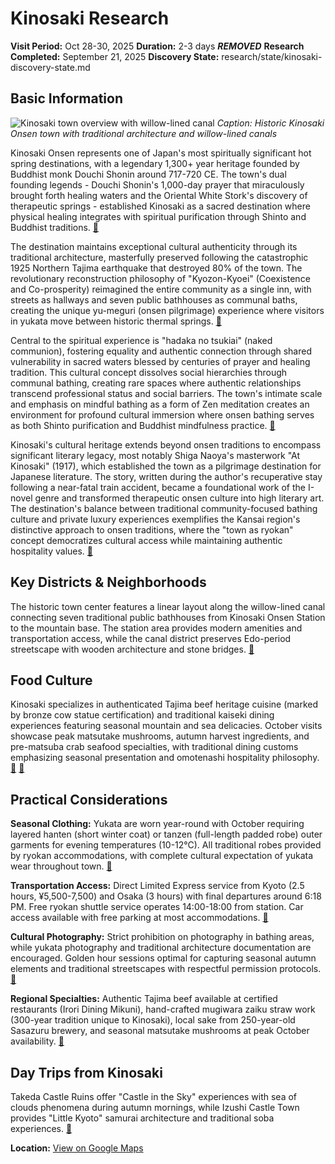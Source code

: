 # Kinosaki Research

**Visit Period:** Oct 28-30, 2025
**Duration:** 2-3 days
***REMOVED***
**Research Completed:** September 21, 2025
**Discovery State:** research/state/kinosaki-discovery-state.md

## Basic Information

![Kinosaki town overview with willow-lined canal](https://upload.wikimedia.org/wikipedia/commons/1/1e/Kinosakicho_Yushima%2C_Toyooka%2C_Hyogo_Prefecture_669-6101%2C_Japan_-_panoramio_%288%29.jpg)
*Caption: Historic Kinosaki Onsen town with traditional architecture and willow-lined canals*

Kinosaki Onsen represents one of Japan's most spiritually significant hot spring destinations, with a legendary 1,300+ year heritage founded by Buddhist monk Douchi Shonin around 717-720 CE. The town's dual founding legends - Douchi Shonin's 1,000-day prayer that miraculously brought forth healing waters and the Oriental White Stork's discovery of therapeutic springs - established Kinosaki as a sacred destination where physical healing integrates with spiritual purification through Shinto and Buddhist traditions. [🔗](https://visitkinosaki.com/things-to-do/onsen-ji-temple/)

The destination maintains exceptional cultural authenticity through its traditional architecture, masterfully preserved following the catastrophic 1925 Northern Tajima earthquake that destroyed 80% of the town. The revolutionary reconstruction philosophy of "Kyozon-Kyoei" (Coexistence and Co-prosperity) reimagined the entire community as a single inn, with streets as hallways and seven public bathhouses as communal baths, creating the unique yu-meguri (onsen pilgrimage) experience where visitors in yukata move between historic thermal springs. [🔗](https://en.wikipedia.org/wiki/Kinosaki_Onsen)

Central to the spiritual experience is "hadaka no tsukiai" (naked communion), fostering equality and authentic connection through shared vulnerability in sacred waters blessed by centuries of prayer and healing tradition. This cultural concept dissolves social hierarchies through communal bathing, creating rare spaces where authentic relationships transcend professional status and social barriers. The town's intimate scale and emphasis on mindful bathing as a form of Zen meditation creates an environment for profound cultural immersion where onsen bathing serves as both Shinto purification and Buddhist mindfulness practice. [🔗](https://www.nippon.com/en/features/jg00096/)

Kinosaki's cultural heritage extends beyond onsen traditions to encompass significant literary legacy, most notably Shiga Naoya's masterwork "At Kinosaki" (1917), which established the town as a pilgrimage destination for Japanese literature. The story, written during the author's recuperative stay following a near-fatal train accident, became a foundational work of the I-novel genre and transformed therapeutic onsen culture into high literary art. The destination's balance between traditional community-focused bathing culture and private luxury experiences exemplifies the Kansai region's distinctive approach to onsen traditions, where the "town as ryokan" concept democratizes cultural access while maintaining authentic hospitality values. [🔗](https://en.wikipedia.org/wiki/Kinosaki_Onsen)

## Key Districts & Neighborhoods

The historic town center features a linear layout along the willow-lined canal connecting seven traditional public bathhouses from Kinosaki Onsen Station to the mountain base. The station area provides modern amenities and transportation access, while the canal district preserves Edo-period streetscape with wooden architecture and stone bridges. [🔗](https://www.japan-guide.com/e/e3525.html)

## Food Culture

Kinosaki specializes in authenticated Tajima beef heritage cuisine (marked by bronze cow statue certification) and traditional kaiseki dining experiences featuring seasonal mountain and sea delicacies. October visits showcase peak matsutake mushrooms, autumn harvest ingredients, and pre-matsuba crab seafood specialties, with traditional dining customs emphasizing seasonal presentation and omotenashi hospitality philosophy. [🔗](https://visitkinosaki.com/eat-drink/) [🔗](https://visitkinosaki.com/local-specialties/)

## Practical Considerations

**Seasonal Clothing:** Yukata are worn year-round with October requiring layered hanten (short winter coat) or tanzen (full-length padded robe) outer garments for evening temperatures (10-12°C). All traditional robes provided by ryokan accommodations, with complete cultural expectation of yukata wear throughout town. [🔗](https://visitkinosaki.com/plan/visitor-info/guides/yukata/)

**Transportation Access:** Direct Limited Express service from Kyoto (2.5 hours, ¥5,500-7,500) and Osaka (3 hours) with final departures around 6:18 PM. Free ryokan shuttle service operates 14:00-18:00 from station. Car access available with free parking at most accommodations. [🔗](https://visitkinosaki.com/access/)

**Cultural Photography:** Strict prohibition on photography in bathing areas, while yukata photography and traditional architecture documentation are encouraged. Golden hour sessions optimal for capturing seasonal autumn elements and traditional streetscapes with respectful permission protocols. [🔗](https://www.neverendingvoyage.com/kinosaki-onsen-japan/)

**Regional Specialties:** Authentic Tajima beef available at certified restaurants (Irori Dining Mikuni), hand-crafted mugiwara zaiku straw work (300-year tradition unique to Kinosaki), local sake from 250-year-old Sasazuru brewery, and seasonal matsutake mushrooms at peak October availability. [🔗](https://visitkinosaki.com/local-specialties/)

## Day Trips from Kinosaki

Takeda Castle Ruins offer "Castle in the Sky" experiences with sea of clouds phenomena during autumn mornings, while Izushi Castle Town provides "Little Kyoto" samurai architecture and traditional soba experiences. [🔗](https://visitkinosaki.com/things-to-do/)

**Location:** [View on Google Maps](https://maps.google.com/maps?q=Kinosaki+Onsen,+Toyooka,+Hyogo,+Japan)